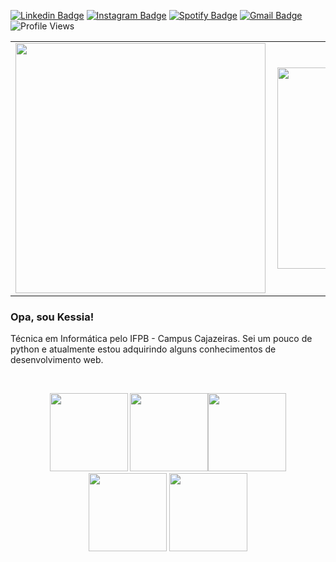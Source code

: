 [![Linkedin Badge](https://img.shields.io/badge/-Kessia%20Carvalho-0072b1?style=flat&logo=Linkedin&logoColor=white)](https://www.linkedin.com/in/kessia-carvalho/ "Connect on LinkedIn")
[![Instagram Badge](https://img.shields.io/badge/-Instagram-C13584?style=flat&logo=Instagram&logoColor=white)](https://www.instagram.com/kessiac_/)
[![Spotify Badge](https://img.shields.io/badge/-Spotify-1DB954?style=flat&logo=Spotify&logoColor=white)](https://open.spotify.com/user/kessiac_)
[![Gmail Badge](https://img.shields.io/badge/-kessiac147@gmail.com-c14438?style=flat&logo=Gmail&logoColor=white)](mailto:kessiac147@gmail.com "Connect via Email")
![Profile Views](https://komarev.com/ghpvc/?username=kessiacarvalho&color=blue)
  
<center>
  <table>
    <tr>
      <td><img width="400px" align="left" src="https://github-readme-stats.vercel.app/api/top-langs/?username=kessiac&hide=html&layout=compact" /></td>
      <td><img width="322px" align="left" src="https://github-readme-stats.vercel.app/api?username=kessiac&theme=default" /></td>
    </tr>   
  </table>
</center>


### Opa, sou Kessia!
Técnica em Informática pelo IFPB - Campus Cajazeiras. Sei um pouco de python e atualmente estou adquirindo alguns conhecimentos de desenvolvimento web.

<br>

<p align="center">
<img src="https://i.giphy.com/media/LMt9638dO8dftAjtco/200.webp" width="125"> <img src="https://i.giphy.com/media/KzJkzjggfGN5Py6nkT/200.webp" width="125"><img src="https://i.giphy.com/media/IdyAQJVN2kVPNUrojM/200.webp" width="125"> <img src="https://media.giphy.com/media/UWt0rhp21JgLwoeFQP/giphy.gif" width ="125"/> <img src="https://media.giphy.com/media/kH6CqYiquZawmU1HI6/giphy.gif" width ="125"/> 
</p>
